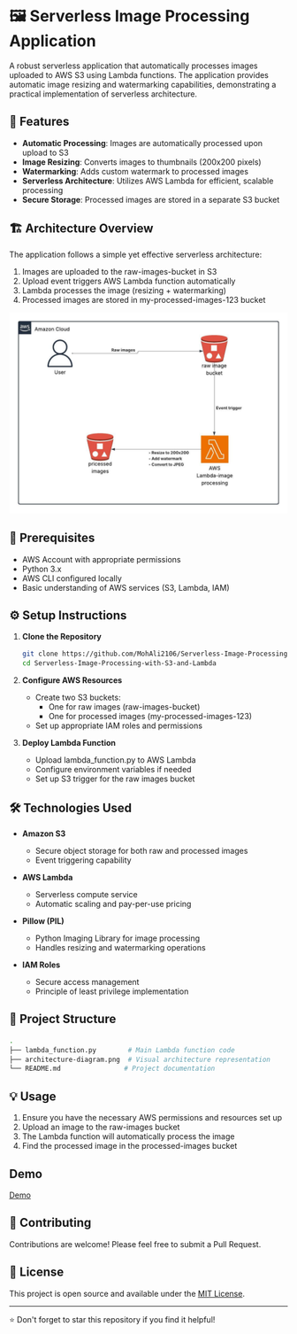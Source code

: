 # 🖼️ Serverless Image Processing Application

A robust serverless application that automatically processes images uploaded to AWS S3 using Lambda functions. The application provides automatic image resizing and watermarking capabilities, demonstrating a practical implementation of serverless architecture.

## 🎯 Features

- **Automatic Processing**: Images are automatically processed upon upload to S3
- **Image Resizing**: Converts images to thumbnails (200x200 pixels)
- **Watermarking**: Adds custom watermark to processed images
- **Serverless Architecture**: Utilizes AWS Lambda for efficient, scalable processing
- **Secure Storage**: Processed images are stored in a separate S3 bucket

## 🏗️ Architecture Overview

The application follows a simple yet effective serverless architecture:

1. Images are uploaded to the raw-images-bucket in S3
2. Upload event triggers AWS Lambda function automatically
3. Lambda processes the image (resizing + watermarking)
4. Processed images are stored in my-processed-images-123 bucket

   
![System Architecture](https://github.com/MohAli2106/Serverless-Image-Processing-with-S3-and-Lambda/blob/b17ed3b8734d523a9fa1dd7521ef2c114854d5f2/Cloud%20Architecture.jpeg)


## 🚀 Prerequisites

- AWS Account with appropriate permissions
- Python 3.x
- AWS CLI configured locally
- Basic understanding of AWS services (S3, Lambda, IAM)

## ⚙️ Setup Instructions

1. **Clone the Repository**
   ```bash
   git clone https://github.com/MohAli2106/Serverless-Image-Processing-with-S3-and-Lambda.git
   cd Serverless-Image-Processing-with-S3-and-Lambda
   ```

2. **Configure AWS Resources**
   - Create two S3 buckets:
     - One for raw images (raw-images-bucket)
     - One for processed images (my-processed-images-123)
   - Set up appropriate IAM roles and permissions

3. **Deploy Lambda Function**
   - Upload lambda_function.py to AWS Lambda
   - Configure environment variables if needed
   - Set up S3 trigger for the raw images bucket

## 🛠️ Technologies Used

- **Amazon S3**
  - Secure object storage for both raw and processed images
  - Event triggering capability

- **AWS Lambda**
  - Serverless compute service
  - Automatic scaling and pay-per-use pricing

- **Pillow (PIL)**
  - Python Imaging Library for image processing
  - Handles resizing and watermarking operations

- **IAM Roles**
  - Secure access management
  - Principle of least privilege implementation

## 📂 Project Structure

```bash
.
├── lambda_function.py        # Main Lambda function code
├── architecture-diagram.png  # Visual architecture representation
└── README.md                # Project documentation
```

## 💡 Usage

1. Ensure you have the necessary AWS permissions and resources set up
2. Upload an image to the raw-images bucket
3. The Lambda function will automatically process the image
4. Find the processed image in the processed-images bucket

## Demo

[Demo](https://youtu.be/6UPdN_0JYi8)
## 🤝 Contributing

Contributions are welcome! Please feel free to submit a Pull Request.

## 📝 License

This project is open source and available under the [MIT License](LICENSE).

---

⭐ Don't forget to star this repository if you find it helpful!
